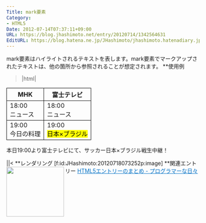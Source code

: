 ```yaml
---
Title: mark要素
Category:
- HTML5
Date: 2012-07-14T07:37:11+09:00
URL: https://blog.jhashimoto.net/entry/20120714/1342564631
EditURL: https://blog.hatena.ne.jp/JHashimoto/jhashimoto.hatenadiary.jp/atom/entry/12921228815717256039
---
```


mark要素はハイライトされるテキストを表します。mark要素でマークアップされたテキストは、他の箇所から参照されることが想定されます。
**使用例
>|html|
<!DOCTYPE html>
<html lang="ja">
<head>
<title>Hello! HTML5></title>
<meta charset="UTF-8">
<style>
th, td {
    border: 1px Black solid;
}
</style>
</head>
<body>
    <table>
        <thead>
            <tr>
                <th>MHK</th>
                <th>富士テレビ</th>
            </tr>
        </thead>
        <tbody>
            <tr>
                <td>18:00<br />ニュース</td>
                <td>18:00<br />ニュース</td>
            </tr>
            <tr>
                <td>19:00<br />今日の料理</td>
                <td>19:00<br /><mark>日本×ブラジル</mark></td>
            </tr>
        </tbody>
    </table>
    <p>本日19:00より富士テレビにて、サッカー日本×ブラジル戦生中継！</p>
</body>
||<
**レンダリング
[f:id:JHashimoto:20120718073252p:image]
**関連エントリー
<a href="http://d.hatena.ne.jp/JHashimoto/20120518/1337642816" target="_blank" rel="nofollow"><img class="alignleft" align="left" border="0" src="http://capture.heartrails.com/150x130/shadow?http://d.hatena.ne.jp/JHashimoto/20120518/1337642816" alt="" width="150" height="130" /></a><a style="color:#0070C5;" href="http://d.hatena.ne.jp/JHashimoto/20120518/1337642816" target="_blank" rel="nofollow">HTML5エントリーのまとめ - プログラマーな日々</a><a href="http://b.hatena.ne.jp/entry/http://d.hatena.ne.jp/JHashimoto/20120518/1337642816" target="_blank"><img border="0" src="http://b.hatena.ne.jp/entry/image/http://d.hatena.ne.jp/JHashimoto/20120518/1337642816" alt="" /></a><br style="clear:both;" />
